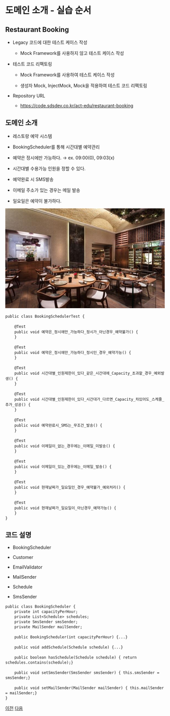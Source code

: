 # 도메인 소개 - 실습 순서

## Restaurant Booking

* Legacy 코드에 대한 테스트 케이스 작성

    * Mock Framework를 사용하지 않고 테스트 케이스 작성

* 테스트 코드 리팩토링

    * Mock Framework를 사용하여 테스트 케이스 작성

    * 생성자 Mock, InjectMock, Mock을 적용하여 테스트 코드 리팩토링


* Repository URL

    * https://code.sdsdev.co.kr/act-edu/restaurant-booking

## 도메인 소개

* 레스토랑 예약 시스템

* BookingScheduler를 통해 시간대별 예약관리

* 예약은 정시에만 가능하다. → ex. 09:00(0), 09:03(x)

* 시간대별 수용가능 인원을 정할 수 있다.

* 예약완료 시 SMS발송

* 이메일 주소가 있는 경우는 메일 발송

* 일요일은 예약이 불가하다.

![RESTAURANT_BOOKING](./image/03_restaurant_booking.jpg)

```
public class BookingSchedulerTest {

	@Test
	public void 예약은_정시에만_가능하다_정시가_아닌경우_예약불가() {
	}

	@Test
	public void 예약은_정시에만_가능하다_정시인_경우_예약가능() {
	}

	@Test
	public void 시간대별_인원제한이_있다_같은_시간대에_Capacity_초과할_경우_예외발생() {
	}

	@Test
	public void 시간대별_인원제한이_있다_시간대가_다르면_Capacity_차있어도_스케쥴_추가_성공() {
	}

	@Test
	public void 예약완료시_SMS는_무조건_발송() {
	}

	@Test
	public void 이메일이_없는_경우에는_이메일_미발송() {
	}

	@Test
	public void 이메일이_있는_경우에는_이메일_발송() {
	}

	@Test
	public void 현재날짜가_일요일인_경우_예약불가_예외처리() {
	}

	@Test
	public void 현재날짜가_일요일이_아닌경우_예약가능() {
	}
}
```

## 코드 설명

* BookingScheduler

* Customer

* EmailValidator

* MailSender

* Schedule

* SmsSender

```
public class BookingScheduler {
	private int capacityPerHour;	
	private List<Schedule> schedules;	
	private SmsSender smsSender;
	private MailSender mailSender;

	public BookingScheduler(int capacityPerHour) {...}
	
	public void addSchedule(Schedule schedule) {...}

	public boolean hasSchedule(Schedule schedule) { return schedules.contains(schedule);}

	public void setSmsSender(SmsSender smsSender) {	this.smsSender = smsSender;}

	public void setMailSender(MailSender mailSender) { this.mailSender = mailSender;}
}
```

[이전](02_junit.md)  [다음](04_wirte_simple_unit_tests.md)